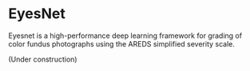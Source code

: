# EyesNet

Eyesnet is a high-performance deep learning framework for grading of color fundus photographs using the AREDS simplified severity scale.

(Under construction)